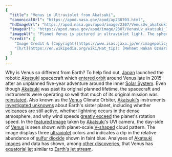 ```yaml
---
{
  "title": "Venus in Ultraviolet from Akatsuki",
  "canonicalUrl": "https://apod.nasa.gov/apod/ap230703.html",
  "hdImageUrl": "https://apod.nasa.gov/apod/image/2307/VenusUv_akatsuki_1024.jpg",
  "imageUrl": "https://apod.nasa.gov/apod/image/2307/VenusUv_akatsuki_1024.jpg",
  "imageAlt": "Planet Venus is pictured in ultraviolet light. The spherical planet appears circular in tan colors with hints of blue. Complex cloud patterns are evident. Please see the explanation for more detailed information.",
  "credit": [
    "Image Credit & [Copyright](https://www.isas.jaxa.jp/en/imagepolicy/): [JAXA](https://global.jaxa.jp/), [Planet-C Project Team](https://global.jaxa.jp/projects/sas/planet_c/)",
    "[h/t](https://en.wikipedia.org/wiki/Hat_tip): [Mehmet Hakan Özsaraç](https://www.flickr.com/photos/mhozsarac/)"
  ]
}
---
```


Why is Venus so different from Earth? To help find out, [Japan](https://en.wikipedia.org/wiki/Japan) launched the robotic [Akatsuki](http://global.jaxa.jp/article/2016/interview/vol95/index.html) spacecraft which [entered orbit](http://global.jaxa.jp/press/2015/02/20150206_akatsuki.html) around Venus late in 2015 after an unplanned five-year adventure around the inner [Solar System](http://solarsystem.nasa.gov/planets/). Even though [Akatsuki](https://en.wikipedia.org/wiki/Akatsuki_(spacecraft)) was past its original planned lifetime, the spacecraft and instruments were operating so well that much of its original mission was [reinstated](http://spaceflightnow.com/2016/05/17/japanese-orbiter-officially-begins-science-mission-at-venus/). Also known as the [Venus](http://solarsystem.nasa.gov/planets/venus/indepth) Climate Orbiter, [Akatsuki's](https://www.youtube.com/watch?v=GsDj-KJe65s) instruments [investigated unknowns](http://www.gapphotos.com/images/WebPreview/0100/0100358.jpg) about Earth's sister planet, including whether [volcanoes](https://apod.nasa.gov/apod/ap950928.html) are still active, whether lightning occurs in the dense atmosphere, and why wind speeds [greatly exceed](http://phys.org/news/2010-05-theory-superrotation-venus.html) the planet's rotation speed. In the [featured image](https://akatsuki.isas.jaxa.jp/en/gallery/data/001105.html) taken by [Akatsuki](http://solarsystem.nasa.gov/missions/akatsuki)'s UVI camera, the day-side of [Venus](https://solarsystem.nasa.gov/planets/venus/overview/) is seen shown with planet-scale [V-shaped](https://apod.nasa.gov/apod/ap200915.html) cloud pattern. The image displays three [ultraviolet](https://science.nasa.gov/ems/10_ultravioletwaves) colors and indicates a dip in the relative abundance of [sulfur dioxide](https://en.wikipedia.org/wiki/Sulfur_dioxide) shown in faint blue. Analyses of [Akatsuki images](https://darts.jaxa.jp/planet/project/akatsuki/) and data has shown, among [other discoveries](https://en.wikipedia.org/wiki/Akatsuki_(spacecraft)#Science), that Venus has [equatorial jet](https://global.jaxa.jp/projects/sat/planet_c/topics.html#topics10633) similar to [Earth's jet stream](https://en.wikipedia.org/wiki/Jet_stream).
